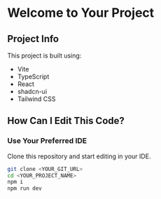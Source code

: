 # Welcome to Your Project

## Project Info

This project is built using:

- Vite  
- TypeScript  
- React  
- shadcn-ui  
- Tailwind CSS  

## How Can I Edit This Code?

### Use Your Preferred IDE  
Clone this repository and start editing in your IDE.  

```sh
git clone <YOUR_GIT_URL>
cd <YOUR_PROJECT_NAME>
npm i
npm run dev
